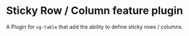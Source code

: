 # Sticky Row / Column feature plugin

A Plugin for `sg-table` that add the ability to define sticky rows / columns.
